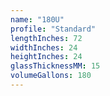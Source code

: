 ```yaml
---
name: "180U"
profile: "Standard"
lengthInches: 72
widthInches: 24
heightInches: 24
glassThicknessMM: 15
volumeGallons: 180
---
```

